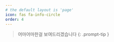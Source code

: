 ```yaml
---
# the default layout is 'page'
icon: fas fa-info-circle
order: 4
---
```


> 어마어마한걸 보여드리겠습니다 
{: .prompt-tip }
